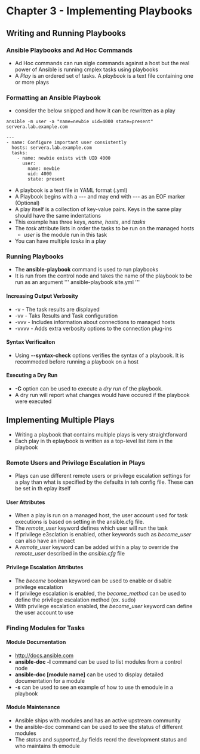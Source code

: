 # Chapter 3 - Implementing Playbooks

## Writing and Running Playbooks

### Ansible Playbooks and Ad Hoc Commands
* Ad Hoc commands can run sigle commands against a host but the real power of Ansible is running cmplex tasks using playbooks
* A *Play* is an ordered set of tasks.  A *playbook* is a text file containing one or more plays

### Formatting an Ansible Playbook

* consider the below snipped and how it can be rewritten as a play
```
ansible -m user -a "name=newbie uid=4000 state=present" servera.lab.example.com
```

```
---
- name: Configure important user consistently
  hosts: servera.lab.example.com
  tasks:
    - name: newbie exists with UID 4000
	  user:
	    name: newbie
		uid: 4000
		state: present
```

* A playbook is a text file in YAML format (.yml)
* A Playbook begins with a **---** and may end with **---** as an EOF marker (Optional)
* A play itself is a collection of key-value pairs.  Keys in the same play should have the same indentations
* This example has three keys, *name*, *hosts*, and *tasks*
* The *task* attribute lists in order the tasks to be run on the managed hosts
	* *user* is the module run in this task
* You can have multiple *tasks* in a play

### Running Playbooks
* The **ansible-playbook** command is used to run playbooks
* It is run from the control node and takes the name of the playbook to be run as an argument
'''
ansible-playbook site.yml
'''

#### Increasing Output Verbosity
 * -v - The task results are displayed
 * -vv - Taks Results and Task configuration
 * -vvv - Includes information about connections to managed hosts
 * -vvvv - Adds extra verbosity options to the connection plug-ins

#### Syntax Verificaiton
* Using **--syntax-check** options verifies the syntax of a playbook.  It is recommeded before running a playbook on a host

#### Executing a Dry Run
* **-C** option can be used to execute a *dry run* of the playbook.
* A dry run will report what changes would have occured if the playbook were executed


## Implementing Multiple Plays
* Writing a playbook that contains multiple plays is very straightforward
* Each play in th eplaybook is written as a top-level list item in the playbook

### Remote Users and Privilege Escalation in Plays
* Plays can use different remote users or privilege escalation settings for a play than what is specified by the defaults in teh config file.  These can be set in th eplay itself
#### User Attributes
* When a play is run on a managed host, the user account used for task executions is based on setting in the ansible.cfg file.
* The *remote_user* keyword defines which user will run the task
* If privilege e3sclation is enabled, other keywords such as *become_user* can also have an impact
* A *remote_user* keyword can be added within a play to override the *remote_user* described in the *ansible.cfg* file
#### Privilege Escalation Attributes
* The *become* boolean keyword can be used to enable or disable privilege escalation
* If privilege escalation is enabled, the *become_method* can be used to define the privilege escalation method (ex. sudo)
* With privilege escalation enabled, the *become_user* keyword can define the user account to use

### Finding Modules for Tasks
#### Module Documentation
* http://docs.ansible.com
* **ansible-doc -l** command can be used to list modules from a control node
* **ansible-doc [module name]** can be used to display detailed documentation for a module
* **-s** can be used to see an example of how to use th emodule in a playbook
#### Module Maintenance
* Ansible ships with modules and has an active upstream community
* the ansible-doc command can be used to see the status of different modules
* The *status* and *supported_by* fields recrd the development status and who maintains th emodule


